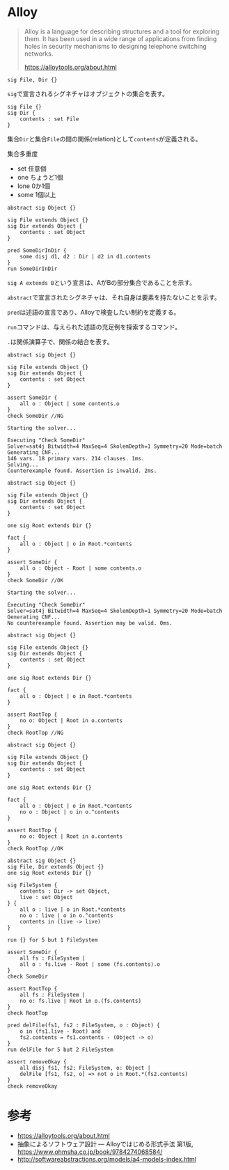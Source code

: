 # Alloy

> Alloy is a language for describing structures and a tool for exploring them. It has been used in a wide range of applications from finding holes in security mechanisms to designing telephone switching networks.
> 
> https://alloytools.org/about.html

```Alloy
sig File, Dir {}
```

`sig`で宣言されるシグネチャはオブジェクトの集合を表す。

```Alloy
sig File {}
sig Dir {
    contents : set File
}
```

集合`Dir`と集合`File`の間の関係(relation)として`contents`が定義される。

集合多重度
- set 任意個
- one ちょうど1個
- lone 0か1個
- some 1個以上

```Alloy
abstract sig Object {}

sig File extends Object {}
sig Dir extends Object {
    contents : set Object
}

pred SomeDirInDir {
    some disj d1, d2 : Dir | d2 in d1.contents
}
run SomeDirInDir
```

`sig A extends B`という宣言は、AがBの部分集合であることを示す。

`abstract`で宣言されたシグネチャは、それ自身は要素を持たないことを示す。

`pred`は述語の宣言であり、Alloyで検査したい制約を定義する。

`run`コマンドは、与えられた述語の充足例を探索するコマンド。

`.`は関係演算子で、関係の結合を表す。

```Alloy
abstract sig Object {}

sig File extends Object {}
sig Dir extends Object {
    contents : set Object
}

assert SomeDir {
    all o : Object | some contents.o
}
check SomeDir //NG
```
```
Starting the solver...

Executing "Check SomeDir"
Solver=sat4j Bitwidth=4 MaxSeq=4 SkolemDepth=1 Symmetry=20 Mode=batch
Generating CNF...
146 vars. 18 primary vars. 214 clauses. 1ms.
Solving...
Counterexample found. Assertion is invalid. 2ms.
```

```Alloy
abstract sig Object {}

sig File extends Object {}
sig Dir extends Object {
    contents : set Object
}

one sig Root extends Dir {}

fact {
    all o : Object | o in Root.*contents
}

assert SomeDir {
    all o : Object - Root | some contents.o
}
check SomeDir //OK
```
```
Starting the solver...

Executing "Check SomeDir"
Solver=sat4j Bitwidth=4 MaxSeq=4 SkolemDepth=1 Symmetry=20 Mode=batch
Generating CNF...
No counterexample found. Assertion may be valid. 0ms.
```


```Alloy
abstract sig Object {}

sig File extends Object {}
sig Dir extends Object {
    contents : set Object
}

one sig Root extends Dir {}

fact {
    all o : Object | o in Root.*contents
}

assert RootTop {
    no o: Object | Root in o.contents
}
check RootTop //NG
```

```Alloy
abstract sig Object {}

sig File extends Object {}
sig Dir extends Object {
    contents : set Object
}

one sig Root extends Dir {}

fact {
    all o : Object | o in Root.*contents
    no o : Object | o in o.^contents
}

assert RootTop {
    no o: Object | Root in o.contents
}
check RootTop //OK
```


```Alloy
abstract sig Object {}
sig File, Dir extends Object {}
one sig Root extends Dir {}

sig FileSystem {
    contents : Dir -> set Object,
    live : set Object
} {
    all o : live | o in Root.*contents
    no o : live | o in o.^contents
    contents in (live -> live)
}

run {} for 5 but 1 FileSystem

assert SomeDir {
    all fs : FileSystem |
    all o : fs.live - Root | some (fs.contents).o
}
check SomeDir

assert RootTop {
    all fs : FileSystem |
    no o: fs.live | Root in o.(fs.contents)
}
check RootTop

pred delFile(fs1, fs2 : FileSystem, o : Object) {
    o in (fs1.live - Root) and
    fs2.contents = fs1.contents - (Object -> o)
}
run delFile for 5 but 2 FileSystem

assert removeOkay {
    all disj fs1, fs2: FileSystem, o: Object |
    delFile [fs1, fs2, o] => not o in Root.*(fs2.contents)
} 
check removeOkay
```


# 参考
- https://alloytools.org/about.html
- 抽象によるソフトウェア設計 ― Alloyではじめる形式手法 第1版, https://www.ohmsha.co.jp/book/9784274068584/
- http://softwareabstractions.org/models/a4-models-index.html
